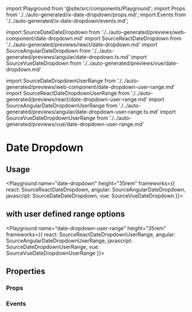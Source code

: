 import Playground from '@site/src/components/Playground';
import Props from './../auto-generated/ix-date-dropdown/props.md';
import Events from './../auto-generated/ix-date-dropdown/events.md';

import SourceDateDateDropdown from './../auto-generated/previews/web-component/date-dropdown.md'
import SourceReactDateDropdown from './../auto-generated/previews/react/date-dropdown.md'
import SourceAngularDateDropdown from './../auto-generated/previews/angular/date-dropdown.ts.md'
import SourceVueDateDropdown from './../auto-generated/previews/vue/date-dropdown.md'

import SourceDateDropdownUserRange from './../auto-generated/previews/web-component/date-dropdown-user-range.md'
import SourceReactDateDropdownUserRange from './../auto-generated/previews/react/date-dropdown-user-range.md'
import SourceAngularDateDropdownUserRange from './../auto-generated/previews/angular/date-dropdown-user-range.ts.md'
import SourceVueDateDropdownUserRange from './../auto-generated/previews/vue/date-dropdown-user-range.md'

# Date Dropdown

## Usage

<Playground
  name="date-dropdown" height="35rem"
  frameworks={{
    react: SourceReactDateDropdown,
    angular: SourceAngularDateDropdown,
    javascript: SourceDateDateDropdown,
    vue: SourceVueDateDropdown
}}></Playground>

## with user defined range options

<Playground
  name="date-dropdown-user-range" height="35rem"
  frameworks={{
  react: SourceReactDateDropdownUserRange,
  angular: SourceAngularDateDropdownUserRange,
  javascript: SourceDateDropdownUserRange,
  vue: SourceVueDateDropdownUserRange
}}></Playground>

## Properties

### Props

<Props/>

### Events

<Events/>
